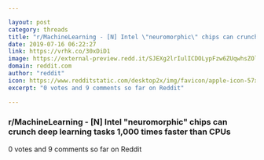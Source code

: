 ```yaml
---

layout: post
category: threads
title: "r/MachineLearning - [N] Intel \"neuromorphic\" chips can crunch deep learning tasks 1,000 times faster than CPUs"
date: 2019-07-16 06:22:27
link: https://vrhk.co/30xDiD1
image: https://external-preview.redd.it/SJEXg2lrIulICDOLypFzw6ZUqwhsZOlVU5klNiHOV64.jpg?auto=webp&s=91fa126c17474e158d0b5482e3d18792e34ba774
domain: reddit.com
author: "reddit"
icon: https://www.redditstatic.com/desktop2x/img/favicon/apple-icon-57x57.png
excerpt: "0 votes and 9 comments so far on Reddit"

---
```


### r/MachineLearning - [N] Intel "neuromorphic" chips can crunch deep learning tasks 1,000 times faster than CPUs

0 votes and 9 comments so far on Reddit